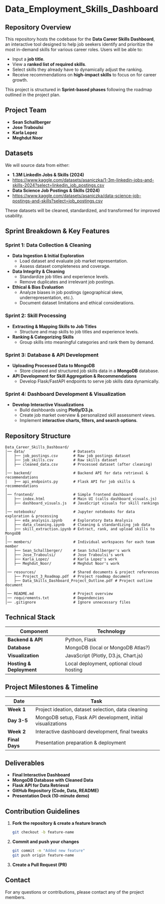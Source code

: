 # Data_Employment_Skills_Dashboard

## Repository Overview
This repository hosts the codebase for the **Data Career Skills Dashboard**, an interactive tool designed to help job seekers identify and prioritize the most in-demand skills for various career roles. Users will be able to:
- Input a **job title**.
- View a **ranked list of required skills**.
- Select skills they already have to dynamically adjust the ranking.
- Receive recommendations on **high-impact skills** to focus on for career growth.

This project is structured in **Sprint-based phases** following the roadmap outlined in the project plan.

## Project Team
- **Sean Schallberger**
- **Jose Traboulsi**
- **Karla Lopez**
- **Meghdut Noor**

## Datasets
We will source data from either:
- **1.3M LinkedIn Jobs & Skills (2024)**
- https://www.kaggle.com/datasets/asaniczka/1-3m-linkedin-jobs-and-skills-2024?select=linkedin_job_postings.csv
- **Data Science Job Postings & Skills (2024)**
- https://www.kaggle.com/datasets/asaniczka/data-science-job-postings-and-skills?select=job_postings.csv

These datasets will be cleaned, standardized, and transformed for improved usability.

## Sprint Breakdown & Key Features

### Sprint 1: Data Collection & Cleaning
- **Data Ingestion & Initial Exploration**
  - Load dataset and evaluate job market representation.
  - Assess dataset completeness and coverage.
- **Data Integrity & Cleaning**
  - Standardize job titles and experience levels.
  - Remove duplicates and irrelevant job postings.
- **Ethical & Bias Evaluation**
  - Analyze biases in job postings (geographical skew, underrepresentation, etc.).
  - Document dataset limitations and ethical considerations.

### Sprint 2: Skill Processing
- **Extracting & Mapping Skills to Job Titles**
  - Structure and map skills to job titles and experience levels.
- **Ranking & Categorizing Skills**
  - Group skills into meaningful categories and rank them by demand.

### Sprint 3: Database & API Development
- **Uploading Processed Data to MongoDB**
  - Store cleaned and structured job skills data in a **MongoDB** database.
- **API Development for Skill Aggregation & Recommendations**
  - Develop Flask/FastAPI endpoints to serve job skills data dynamically.

### Sprint 4: Dashboard Development & Visualization
- **Develop Interactive Visualizations**
  - Build dashboards using **Plotly/D3.js**.
  - Create job market overview & personalized skill assessment views.
  - Implement **interactive charts, filters, and search options**.

## Repository Structure
```
Data_Career_Skills_Dashboard/
│── data/                      # Datasets
│   ├── job_postings.csv       # Raw job postings dataset
│   ├── job_skills.csv         # Raw skills dataset
│   ├── cleaned_data.csv       # Processed dataset (after cleaning)
│
│── backend/                   # Backend API for data retrieval & recommendations
│   ├── api_endpoints.py       # Flask API for job skills & recommendations
│
│── frontend/                  # Simple frontend dashboard
│   ├── index.html             # Main UI (calls dashboard_visuals.js)
│   ├── dashboard_visuals.js   # JavaScript visuals for skill rankings
│
│── notebooks/                 # Jupyter notebooks for data exploration & processing
│   ├── eda_analysis.ipynb     # Exploratory Data Analysis
│   ├── data_cleaning.ipynb    # Cleaning & standardizing job data
│   ├── skill_extraction.ipynb # Extract, rank, and upload skills to MongoDB
│
│── members/                   # Individual workspaces for each team member
│   ├── Sean_Schallberger/     # Sean Schallberger's work
│   ├── Jose_Traboulsi/        # Jose Traboulsi's work
│   ├── Karla_Lopez/           # Karla Lopez's work
│   ├── Meghdut_Noor/          # Meghdut Noor's work
│
│── resources/                 # Shared documents & project references
│   ├── Project_3_Roadmap.pdf  # Project roadmap document
│   ├── Data_Skills_Dashboard_Project_Outline.pdf # Project outline document
│
│── README.md                  # Project overview
│── requirements.txt           # Dependencies
│── .gitignore                 # Ignore unnecessary files
```

## Technical Stack
| Component       | Technology |
|----------------|------------|
| **Backend & API** | Python, Flask |
| **Database** | MongoDB (local or MongoDB Atlas?) |
| **Visualization** | JavaScript (Plotly, D3.js, Chart.js) |
| **Hosting & Deployment** | Local deployment, optional cloud hosting |

## Project Milestones & Timeline
| Date | Task |
|------|------|
| **Week 1** | Project ideation, dataset selection, data cleaning |
| **Day 3-5** | MongoDB setup, Flask API development, initial visualizations |
| **Week 2** | Interactive dashboard development, final tweaks |
| **Final Days** | Presentation preparation & deployment |

## Deliverables
- **Final Interactive Dashboard**
- **MongoDB Database with Cleaned Data**
- **Flask API for Data Retrieval**
- **GitHub Repository (Code, Data, README)**
- **Presentation Deck (10-minute demo)**

## Contribution Guidelines
1. **Fork the repository & create a feature branch**
   ```sh
   git checkout -b feature-name
   ```
2. **Commit and push your changes**
   ```sh
   git commit -m "Added new feature"
   git push origin feature-name
   ```
3. **Create a Pull Request (PR)**

## Contact
For any questions or contributions, please contact any of the project members.
